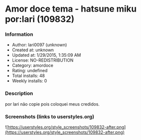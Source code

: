 # Amor doce tema - hatsune miku por:lari (109832)

### Information
- Author: lari0097 (unknown)
- Created at: unknown
- Updated at: 1/29/2015, 1:35:09 AM
- License: NO-REDISTRIBUTION
- Category: amordoce
- Rating: undefined
- Total installs: 48
- Weekly installs: 0


### Description
por lari não copie pois coloquei meus credidos.


### Screenshots (links to userstyles.org)
![https://userstyles.org/style_screenshots/109832-after.png](https://userstyles.org/style_screenshots/109832-after.png)


